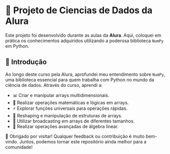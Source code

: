 # 🚀 Projeto de Ciencias de Dados da Alura

Este projeto foi desenvolvido durante as aulas da **Alura**. Aqui, coloquei em prática os conhecimentos adquiridos utilizando a poderosa biblioteca `NumPy` em Python.

## 📌 Introdução

Ao longo deste curso pela Alura, aprofundei meu entendimento sobre `NumPy`, uma biblioteca essencial para quem trabalha com Python no mundo da ciência de dados. Através do curso, aprendi a:

- 📊 Criar e manipular arrays multidimensionais.
- 🧮 Realizar operações matemáticas e lógicas em arrays.
- ⚡ Explorar funções universais para operações rápidas.
- 🔄 Reshaping e manipulação de estruturas de arrays.
- 📡 Utilizar broadcasting em arrays de diferentes tamanhos.
- 📐 Realizar operações avançadas de álgebra linear.

🙏 Obrigado por visitar! Qualquer feedback ou contribuição é muito bem-vindo. Juntos, podemos tornar este repositório ainda melhor para a comunidade!
